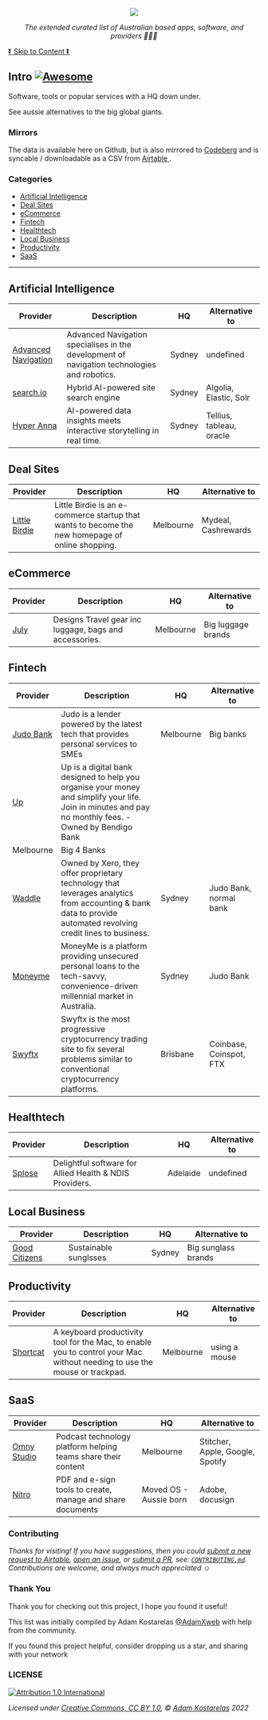 <p align="center"><a href="https://github.com/adamxweb/awesome-aussie"><img src="https://user-images.githubusercontent.com/6800453/186379269-07a5a3d0-7c83-4db6-98cf-ca62d77b6303.png" /></a></p>

*<p align="center">The extended curated list of Australian based apps, software, and providers 🦘🇦🇺</p>*

[⏬ Skip to Content ⏬](#Company-Culture)

## Intro [![Awesome](https://awesome.re/badge.svg)](https://awesome.re)
Software, tools or popular services with a HQ down under.

See aussie alternatives to the big global giants.





### Mirrors
The data is available here on Github, but is also mirrored to [Codeberg](https://codeberg.org/adamxweb/awesome-aussie) and is syncable / downloadable as a CSV from [Airtable ](https://airtable.com/shrZWCu5DHbHFezJl).



### Categories
- [Artificial Intelligence](#Artificial-Intelligence)
- [Deal Sites](#Deal-Sites)
- [eCommerce](#eCommerce)
- [Fintech](#Fintech)
- [Healthtech](#Healthtech)
- [Local Business](#Local-Business)
- [Productivity](#Productivity)
- [SaaS](#SaaS)
<hr>

## Artificial Intelligence
| Provider | Description | HQ | Alternative to |
| --- | --- | --- | --- |
| [Advanced Navigation](https://www.advancednavigation.com/) | Advanced Navigation specialises in the development of navigation technologies and robotics.  | Sydney | undefined |
| [search.io](https://www.search.io/) | Hybrid AI-powered site search engine | Sydney | Algolia, Elastic, Solr |
| [Hyper Anna](https://www.hyperanna.com/) | AI-powered data insights meets interactive storytelling in real time. | Sydney | Tellius, tableau, oracle |
## Deal Sites
| Provider | Description | HQ | Alternative to |
| --- | --- | --- | --- |
| [Little Birdie](https://www.littlebirdie.com.au) | Little Birdie is an e-commerce startup that wants to become the new homepage of online shopping. | Melbourne | Mydeal, Cashrewards |
## eCommerce
| Provider | Description | HQ | Alternative to |
| --- | --- | --- | --- |
| [July](https://july.com) | Designs Travel gear inc luggage, bags and accessories.  | Melbourne | Big luggage brands |
## Fintech
| Provider | Description | HQ | Alternative to |
| --- | --- | --- | --- |
| [Judo Bank](https://www.judo.bank) | Judo is a lender powered by the latest tech that provides personal services to SMEs | Melbourne | Big banks |
| [Up](https://up.com.au) | Up is a digital bank designed to help you organise your money and simplify your life. Join in minutes and pay no monthly fees. - Owned by Bendigo Bank
 | Melbourne | Big 4 Banks |
| [Waddle](https://www.waddle.com.au/) | Owned by Xero, they offer proprietary technology that leverages analytics from accounting & bank data to provide automated revolving credit lines to business. | Sydney | Judo Bank, normal bank |
| [Moneyme](https://www.moneyme.com.au/) | MoneyMe is a platform providing unsecured personal loans to the tech-savvy, convenience-driven millennial market in Australia. | Sydney | Judo Bank |
| [Swyftx](https://swyftx.com/au/) | Swyftx is the most progressive cryptocurrency trading site to fix several problems similar to conventional cryptocurrency platforms. | Brisbane | Coinbase, Coinspot, FTX |
## Healthtech
| Provider | Description | HQ | Alternative to |
| --- | --- | --- | --- |
| [Splose](https://splose.com) | Delightful software for Allied Health & NDIS Providers. | Adelaide | undefined |
## Local Business
| Provider | Description | HQ | Alternative to |
| --- | --- | --- | --- |
| [Good Citizens](https://www.goodcitizens.com.au/) | Sustainable sunglsses | Sydney | Big sunglass brands |
## Productivity
| Provider | Description | HQ | Alternative to |
| --- | --- | --- | --- |
| [Shortcat](https://shortcat.app/) | A keyboard productivity tool for the Mac, to enable you to control your Mac without needing to use the mouse or trackpad. | Melbourne | using a mouse |
## SaaS
| Provider | Description | HQ | Alternative to |
| --- | --- | --- | --- |
| [Omny Studio](https://omnystudio.com/) | Podcast technology platform helping teams share their content | Melbourne | Stitcher, Apple, Google, Spotify |
| [Nitro](https://gonitro.com) | PDF and e-sign tools to create, manage and share documents  | Moved OS - Aussie born | Adobe, docusign |
### Contributing

*Thanks for visiting! If you have suggestions, then you could [submit a new request to Airtable](https://airtable.com/shrNN6YAp7zPwsNom), [open an issue](https://github.com/AdamXweb/awesome-aussie/issues/new/choose), or [submit a PR](https://github.com/AdamXweb/awesome-aussie/pull/new/main), see: [`CONTRIBUTING.md`](/.github/CONTRIBUTING.md). Contributions are welcome, and always much appreciated* ☺️
### Thank You
Thank you for checking out this project, I hope you found it useful!

This list was initially compiled by Adam Kostarelas [@AdamXweb](https://github.com/adamxweb) with help from the community.

If you found this project helpful, consider dropping us a star, and sharing with your network
### LICENSE
[![Attribution 1.0 International](https://licensebuttons.net/l/by/1.0/88x31.png)](https://github.com/AdamXweb/awesome-aussie/blob/main/LICENSE)

*Licensed under [Creative Commons, CC BY 1.0](https://creativecommons.org/licenses/by/1.0/), © [Adam Kostarelas](https://adam.kostarelas.com) 2022*
